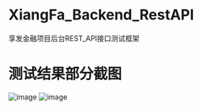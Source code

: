 # XiangFa_Backend_RestAPI
享发金融项目后台REST_API接口测试框架
# 测试结果部分截图
 ![image](https://github.com/chinalinbin/XiangFa_Backend_RestAPI/blob/master/XiangFa_Backend_REST_API/E-CheDai/images/customerinfo1.jpg)
 ![image](https://github.com/chinalinbin/XiangFa_Backend_RestAPI/blob/master/XiangFa_Backend_REST_API/E-CheDai/images/customerinfo2.jpg)

